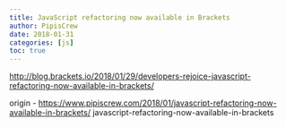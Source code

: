 ```yaml
---
title: JavaScript refactoring now available in Brackets
author: PipisCrew
date: 2018-01-31
categories: [js]
toc: true
---
```


http://blog.brackets.io/2018/01/29/developers-rejoice-javascript-refactoring-now-available-in-brackets/

origin - https://www.pipiscrew.com/2018/01/javascript-refactoring-now-available-in-brackets/ javascript-refactoring-now-available-in-brackets
